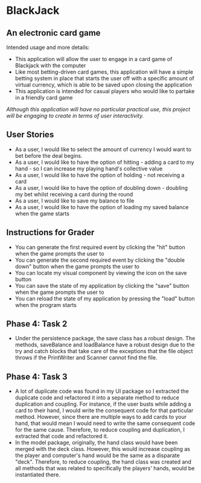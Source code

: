 # BlackJack

## An electronic card game

Intended usage and more details:
- This application will allow the user to engage in a card game of Blackjack with the computer 
- Like most betting-driven card games, this application will have a simple betting system in place that starts the user
off with a specific amount of virtual currency, which is able to be saved upon closing the application
- This application is intended for casual players who would like to partake in a friendly card game

*Although this application will have no particular practical use, this project will be engaging to create*
*in terms of user interactivity.*

## User Stories
- As a user, I would like to select the amount of currency I would want to bet before the deal begins.
- As a user, I would like to have the option of hitting - adding a card to my hand - so I can increase my playing
hand's collective value
- As a user, I would like to have the option of holding - not receiving a card
- As a user, I would like to have the option of doubling down - doubling my bet whilst receiving a card during the 
round
- As a user, I would like to save my balance to file
- As a user, I would like to have the option of loading my saved balance when the game starts

## Instructions for Grader
- You can generate the first required event by clicking the "hit" button when the game prompts the user to
- You can generate the second required event by clicking the "double down" button when the game prompts the user to
- You can locate my visual component by viewing the icon on the save button
- You can save the state of my application by clicking the "save" button when the game prompts the user to
- You can reload the state of my application by pressing the "load" button when the program starts

## Phase 4: Task 2
- Under the persistence package, the save class has a robust design. The methods, saveBalance and loadBalance have a 
robust design due to the try and catch blocks that take care of the exceptions that the file object 
throws if the PrintWriter and Scanner cannot find the file.

## Phase 4: Task 3
- A lot of duplicate code was found in my UI package so I extracted the duplicate code and refactored it into a separate
method to reduce duplication and coupling. For instance, if the user busts while adding a card to their hand, I would
write the consequent code for that particular method. However, since there are multiple ways to add cards to your hand,
that would mean I would need to write the same consequent code for the same cause. Therefore, to reduce coupling and 
duplication, I extracted that code and refactored it. 
- In the model package, originally, the hand class would have been merged with the deck class. However, this would 
increase coupling as the player and computer's hand would be the same as a disparate "deck". Therefore, to reduce 
coupling, the hand class was created and all methods that was related to specifically the players' hands, would be 
instantiated there.

